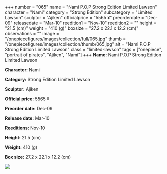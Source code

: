 +++
number = "065"
name = "Nami P.O.P Strong Edition Limited Lawson"
character = "Nami"
category = "Strong Edition"
subcategory = "Limited Lawson"
sculptor = "Ajiken"
officialprice = "5565 ¥"
preorderdate = "Dec-09"
releasedate = "Mar-10"
reedition1 = "Nov-10"
reedition2 = ""
height = "21.5 (cm)"
weight = "410 (g)"
boxsize = "27.2 x 22.1 x 12.2 (cm)"
observations = ""
image = "/onepiecefigures/images/collection/full/065.jpg"
thumb = "/onepiecefigures/images/collection/thumb/065.jpg"
alt = "Nami P.O.P Strong Edition Limited Lawson"
class = "limited-lawson"
tags = ["onepiece", "portrait of pirates", "Ajiken", "Nami"]
+++
**Name:** Nami P.O.P Strong Edition Limited Lawson

**Character:** Nami

**Category:** Strong Edition  Limited Lawson 

**Sculptor:** Ajiken

**Official price:** 5565 ¥

**Preorder date:** Dec-09

**Release date:** Mar-10

**Reeditions:** Nov-10

**Height:** 21.5 (cm)

**Weight:** 410 (g)

**Box size:** 27.2 x 22.1 x 12.2 (cm)

<img src="/onepiecefigures/images/collection/thumb/065.jpg">